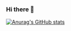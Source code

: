 ### Hi there 👋

<!--
**LahousseBram/LahousseBram** is a ✨ _special_ ✨ repository because its `README.md` (this file) appears on your GitHub profile.

Here are some ideas to get you started:

- 🔭 I’m currently working on ...
- 🌱 I’m currently learning Javacript
- 💬 Ask me about ...
- 📫 How to reach me: ...
-->

[![Anurag's GitHub stats](https://github-readme-stats.vercel.app/api?username=LahouseBram)](https://github.com/anuraghazra/github-readme-stats)


